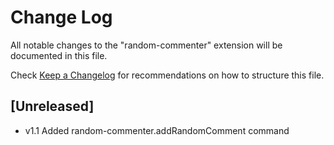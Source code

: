 # Change Log

All notable changes to the "random-commenter" extension will be documented in this file.

Check [Keep a Changelog](http://keepachangelog.com/) for recommendations on how to structure this file.

## [Unreleased]

- v1.1 Added random-commenter.addRandomComment command